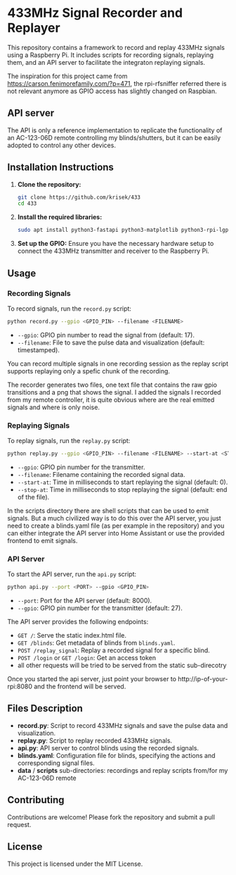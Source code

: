 # 433MHz Signal Recorder and Replayer

This repository contains a framework to record and replay 433MHz signals using a Raspberry Pi. It includes scripts for recording signals, replaying them, and an API server to facilitate the integraton replaying signals.

The inspiration for this project came from https://carson.fenimorefamily.com/?p=471, the rpi-rfsniffer referred there is not relevant anymore as GPIO access has slightly changed on Raspbian. 

## API server

The API is only a reference implementation to replicate the functionality of an AC-123-06D remote controlling my blinds/shutters, but it can be easily adopted to control any other devices.

## Installation Instructions

1. **Clone the repository:**
   ```bash
   git clone https://github.com/krisek/433
   cd 433
   ```

2. **Install the required libraries:**
   ```bash
   sudo apt install python3-fastapi python3-matplotlib python3-rpi-lgpio
   ```

3. **Set up the GPIO:**
   Ensure you have the necessary hardware setup to connect the 433MHz transmitter and receiver to the Raspberry Pi.

## Usage

### Recording Signals

To record signals, run the `record.py` script:
```bash
python record.py --gpio <GPIO_PIN> --filename <FILENAME>
```
- `--gpio`: GPIO pin number to read the signal from (default: 17).
- `--filename`: File to save the pulse data and visualization (default: timestamped).

You can record multiple signals in one recording session as the replay script supports replaying only a spefic chunk of the recording.

The recorder generates two files, one text file that contains the raw gpio transitions and a png that shows the signal. I added the signals I recorded from my remote controller, it is quite obvious where are the real emitted signals and where is only noise.

### Replaying Signals

To replay signals, run the `replay.py` script:
```bash
python replay.py --gpio <GPIO_PIN> --filename <FILENAME> --start-at <START_TIME> --stop-at <STOP_TIME>
```
- `--gpio`: GPIO pin number for the transmitter.
- `--filename`: Filename containing the recorded signal data.
- `--start-at`: Time in milliseconds to start replaying the signal (default: 0).
- `--stop-at`: Time in milliseconds to stop replaying the signal (default: end of the file).

In the scripts directory there are shell scripts that can be used to emit signals. But a much civilized way is to do this over the API server, you just need to create a blinds.yaml file (as per example in the repository) and you can either integrate the API server into Home Assistant or use the provided frontend to emit signals.

### API Server

To start the API server, run the `api.py` script:
```bash
python api.py --port <PORT> --gpio <GPIO_PIN>
```
- `--port`: Port for the API server (default: 8000).
- `--gpio`: GPIO pin number for the transmitter (default: 27).

The API server provides the following endpoints:
- `GET /`: Serve the static index.html file.
- `GET /blinds`: Get metadata of blinds from `blinds.yaml`.
- `POST /replay_signal`: Replay a recorded signal for a specific blind.
- `POST /login` or `GET /login`: Get an access token
- all other requests will be tried to be served from the static sub-direcotry

Once you started the api server, just point your browser to http://ip-of-your-rpi:8080 and the frontend will be served.

## Files Description

- **record.py**: Script to record 433MHz signals and save the pulse data and visualization.
- **replay.py**: Script to replay recorded 433MHz signals.
- **api.py**: API server to control blinds using the recorded signals.
- **blinds.yaml**: Configuration file for blinds, specifying the actions and corresponding signal files.
- **data** / **scripts** sub-directories: recordings and replay scripts from/for my AC-123-06D remote

## Contributing

Contributions are welcome! Please fork the repository and submit a pull request.

## License

This project is licensed under the MIT License.
